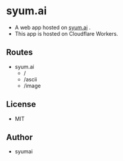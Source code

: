# syum.ai

* A web app hosted on [syum.ai](https://syum.ai) .
* This app is hosted on Cloudflare Workers.

## Routes

* syum.ai
  - /
  - /ascii
  - /image
  
## License

* MIT

## Author

* syumai
